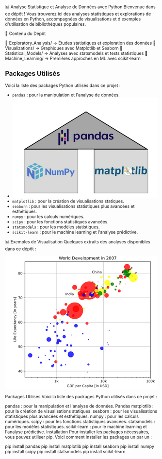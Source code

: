 
📊 Analyse Statistique et Analyse de Données avec Python
Bienvenue dans ce dépôt ! Vous trouverez ici des analyses statistiques et explorations de données en Python, accompagnées de visualisations et d'exemples d'utilisation de bibliothèques populaires.


📌 Contenu du Dépôt

📂 Exploratory_Analysis/ → Études statistiques et exploration des données
📂 Visualizations/ → Graphiques avec Matplotlib et Seaborn
📂 Statistical_Models/ → Analyses avec statsmodels et tests statistiques
📂 Machine_Learning/ → Premières approches en ML avec scikit-learn


## Packages Utilisés

Voici la liste des packages Python utilisés dans ce projet :

- `pandas` : pour la manipulation et l'analyse de données.
- ![Pandas](https://github.com/SORADATA/Python/blob/main/Python%20for%20Data%20Science/Python_Analysis/Images/Pandas.png)
- `matplotlib` : pour la création de visualisations statiques.
- `seaborn` : pour les visualisations statistiques plus avancées et esthétiques.
- `numpy` : pour les calculs numériques.
- `scipy` : pour les fonctions statistiques avancées.
- `statsmodels` : pour les modèles statistiques.
- `scikit-learn` : pour le machine learning et l'analyse prédictive.


📊 Exemples de Visualisation
Quelques extraits des analyses disponibles dans ce dépôt :


![Scatterplt](https://github.com/SORADATA/Python/blob/main/Python%20for%20Data%20Science/Python_Analysis/Images/Scatter.png)




Packages Utilisés
Voici la liste des packages Python utilisés dans ce projet :

pandas : pour la manipulation et l'analyse de données.
Pandas
matplotlib : pour la création de visualisations statiques.
seaborn : pour les visualisations statistiques plus avancées et esthétiques.
numpy : pour les calculs numériques.
scipy : pour les fonctions statistiques avancées.
statsmodels : pour les modèles statistiques.
scikit-learn : pour le machine learning et l'analyse prédictive.
Installation
Pour installer les packages nécessaires, vous pouvez utiliser pip. Voici comment installer les packages un par un :

pip install pandas
pip install matplotlib
pip install seaborn
pip install numpy
pip install scipy
pip install statsmodels
pip install scikit-learn
